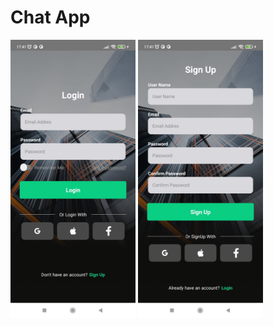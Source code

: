 # Chat App


<p >
  
  <img src="https://github.com/DiyarYelbaka/ChatApp/blob/main/src/assets/ss/SignInScreen.jpeg" width="200"  >
    <img src="https://github.com/DiyarYelbaka/ChatApp/blob/main/src/assets/ss/SignUpScreen.jpeg" width="200"  >
 
</p>

